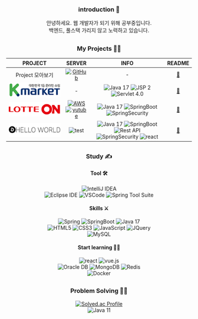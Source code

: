 <div align=center>

### introduction 👋
안녕하세요. 웹 개발자가 되기 위해 공부중입니다. <br>
백엔드, 풀스택 가리지 않고 노력하고 있습니다.

##
### My Projects 👨‍💻
<!-- [팀 프로젝트 모아보기](https://github.com/TWGearlgrey/Project2023/blob/main/README.md) -->
| PROJECT | SERVER | INFO | README |
| :---: | :---: | :---: | :---: |
| Project 모아보기 | [![GitHub](https://img.shields.io/badge/github-181717?style=flat&logo=github&logoColor=white)](https://github.com/TWGearlgrey/Project2023) | - | [📑](https://github.com/TWGearlgrey/Project2023/blob/main/README.md) |
| [![Kmarket](https://github.com/TWGearlgrey/Project2023/blob/main/Kmarket/src/main/webapp/images/title_logo.png?raw=true)](https://github.com/TWGearlgrey/Project2023/tree/main/Kmarket) | - | ![Java 17](https://img.shields.io/badge/Java_17-FF9A00?style=flat&logo=java&logoColor=white) ![JSP 2](https://img.shields.io/badge/JSP_2-000000?style=flat) ![Servlet 4.0](https://img.shields.io/badge/Servlet_4.0-dddddd?style=flat) | [📑](https://github.com/TWGearlgrey/Project2023/blob/main/Kmarket/README.md) |
| [![LotteON](https://github.com/TWGearlgrey/Project2023/blob/main/LotteON/src/main/resources/static/images/header_logo2.png?raw=true)](https://github.com/TWGearlgrey/Project2023/tree/main/LotteON) | [![AWS](https://img.shields.io/badge/AWS-FF9A00?style=flat&logo=amazonaws)](http://52.79.237.168:8080/LotteON/) <br> [![yutube](https://img.shields.io/badge/YouTube-FF0000?style=flat&logo=youtube&logoColor=white)](https://www.youtube.com/watch?v=AIGd08zu5vw) | ![Java 17](https://img.shields.io/badge/Java_17-FF9A00?style=flat&logo=java&logoColor=white) ![SpringBoot](https://img.shields.io/badge/SpringBoot_3.1.4-6DB33F?style=flat&logo=springboot&logoColor=white) <br> ![SpringSecurity](https://img.shields.io/badge/SpringSecurity-6DB33F?style=flat&logo=springsecurity&logoColor=white) | [📑](https://github.com/TWGearlgrey/Project2023/blob/main/LotteON/README.md) |
| [![HelloWorld](https://github.com/TWGearlgrey/Project2023/blob/main/HelloWorld/front/public/header_logo3.png?raw=true)](https://github.com/TWGearlgrey/Project2023/tree/main/HelloWorld) | ![test](https://img.shields.io/badge/test_phase...-eeeeee?style=flat) | ![Java 17](https://img.shields.io/badge/Java_17-FF9A00?style=flat&logo=java&logoColor=white) ![SpringBoot](https://img.shields.io/badge/SpringBoot_3.1.4-6DB33F?style=flat&logo=springboot&logoColor=white) ![Rest API](https://img.shields.io/badge/Rest_API-eeeeee?style=flat) <br> ![SpringSecurity](https://img.shields.io/badge/SpringSecurity-6DB33F?style=flat&logo=springsecurity&logoColor=white) ![react](https://img.shields.io/badge/React_18.2.0-263238?style=flat&logo=react) | [📑](https://github.com/TWGearlgrey/Project2023/blob/main/HelloWorld/README.md) |

##
### Study ✍
#### Tool 🛠
![IntelliJ IDEA](https://img.shields.io/badge/IntelliJ_IDEA_2023.2.4-000000?style=flat&logo=intellijidea&logoColor=white) <br>
![Eclipse IDE](https://img.shields.io/badge/Eclipse_IDE_2023.6-2C2255?style=flat&logo=eclipseide&logoColor=white)
![VSCode](https://img.shields.io/badge/VS_Code_1.82.2-007ACC?style=flat&logo=visualstudiocode&logoColor=white)
![Spring Tool Suite](https://img.shields.io/badge/STS3-6DB33F?style=flat&logo=spring&logoColor=white) <br>
<!--
![AWS](https://img.shields.io/badge/AWS-232F3E?style=flat&logo=amazonaws&logoColor=white)
![GitHub](https://img.shields.io/badge/github-181717?style=flat&logo=github&logoColor=white)
-->

#### Skills ⚔
![Spring](https://img.shields.io/badge/Spring-6DB33F?style=flat&logo=spring&logoColor=white)
![SpringBoot](https://img.shields.io/badge/Spring_Boot_3.1.4-6DB33F?style=flat&logo=springboot&logoColor=white)
![Java 17](https://img.shields.io/badge/Java_17-FF9A00?style=flat&logo=java&logoColor=white) <br>
![HTML5](https://img.shields.io/badge/HTML5-E34F26?style=flat&logo=html5&logoColor=white)
![CSS3](https://img.shields.io/badge/CSS3-1572B6?style=flat&logo=css3&logoColor=white)
![JavaScript](https://img.shields.io/badge/JavaScript_Es6-F7DF1E?style=flat&logo=javascript&logoColor=white)
![JQuery](https://img.shields.io/badge/JQuery-0769AD?style=flat&logo=jquery&logoColor=white)<br>
![MySQL](https://img.shields.io/badge/MySQL_8.0-4479A1?style=flat&logo=mysql&logoColor=white) 

#### Start learning 🏃‍♂️
![react](https://img.shields.io/badge/React_18.2.0-263238?style=flat&logo=react)
![vue.js](https://img.shields.io/badge/vue.js_3.0.4-4FC08D?style=flat&logo=vuedotjs&logoColor=white) <br>
![Oracle DB](https://img.shields.io/badge/Oracle_Database_19c-F80000?style=flat&logo=oracle&logoColor=white)
![MongoDB](https://img.shields.io/badge/MongoDB_v7.0.3-47A248?style=flat&logo=mongodb&logoColor=white)
![Redis](https://img.shields.io/badge/Redis_7.2.3-DC382D?style=flat&logo=redis&logoColor=white) <br>
![Docker](https://img.shields.io/badge/Docker-2496ED?style=flat&logo=docker&logoColor=white)

##
### Problem Solving 🕵️‍♀️
[![Solved.ac Profile](http://mazassumnida.wtf/api/generate_badge?boj=TWGearlgrey)](https://solved.ac/TWGearlgrey)<br/>
![Java 11](https://img.shields.io/badge/used_is-Java_11-FF9A00?style=flat&logo=java&logoColor=white)


</div>

<!--
**TWGearlgrey/TWGearlgrey** is a ✨ _special_ ✨ repository because its `README.md` (this file) appears on your GitHub profile.

 <img src="https://img.shields.io/badge/아이콘내용-배경색?style=flat&logo=아이콘로고&logoColor=white"/>

![SpringBoot](https://img.shields.io/badge/Spring_Boot_3.x-6DB33F?style=flat&logo=springboot&logoColor=white)

Here are some ideas to get you started:

🌱 I’m currently learning ...
- ⚙️ Java 17, Servlet 4.0, HTML5, CSS3, JavaScript(Es6), SpringBoot, react.js 18.2.0, Vue.js 3.0.4
- 🛠️ Eclipse IDE 2023-06 , VSCode 1.82.2, IntelliJ IDEA 2023.2.3, IntlliJ IDEA 2023.2.4
- 💾 Mysql 8.0, HeidiSQL 12.5, Oracle Database 19c, Oracle SQL Developer 23.1.0.097

📖 I want to learn at the next step ...
- 🥺 TypeScript, docker, nosql


- 🔭 I’m currently working on ...
- 🌱 I’m currently learning ...
- 👯 I’m looking to collaborate on ...
- 🤔 I’m looking for help with ...
- 💬 Ask me about ...
- 📫 How to reach me: ...
- 😄 Pronouns: ...
- ⚡ Fun fact: ...
🏠 [My Blog](https://twgearlgrey.github.io/)
-->
